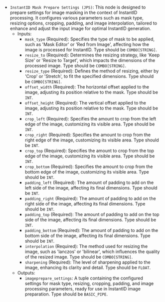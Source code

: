 - `InstantID Mask Prepare Settings (JPS)`: This node is designed to prepare settings for image masking in the context of InstantID processing. It configures various parameters such as mask type, resizing options, cropping, padding, and image interpolation, tailored to enhance and adjust the input image for optimal InstantID generation.
    - Inputs:
        - `mask_type` (Required): Specifies the type of mask to be applied, such as 'Mask Editor' or 'Red from Image', affecting how the image is processed for InstantID. Type should be `COMBO[STRING]`.
        - `resize_to` (Required): Determines the resizing strategy, like 'Keep Size' or 'Resize to Target', which impacts the dimensions of the processed image. Type should be `COMBO[STRING]`.
        - `resize_type` (Required): Defines the method of resizing, either by 'Crop' or 'Stretch', to fit the specified dimensions. Type should be `COMBO[STRING]`.
        - `offset_width` (Required): The horizontal offset applied to the image, adjusting its position relative to the mask. Type should be `INT`.
        - `offset_height` (Required): The vertical offset applied to the image, adjusting its position relative to the mask. Type should be `INT`.
        - `crop_left` (Required): Specifies the amount to crop from the left edge of the image, customizing its visible area. Type should be `INT`.
        - `crop_right` (Required): Specifies the amount to crop from the right edge of the image, customizing its visible area. Type should be `INT`.
        - `crop_top` (Required): Specifies the amount to crop from the top edge of the image, customizing its visible area. Type should be `INT`.
        - `crop_bottom` (Required): Specifies the amount to crop from the bottom edge of the image, customizing its visible area. Type should be `INT`.
        - `padding_left` (Required): The amount of padding to add on the left side of the image, affecting its final dimensions. Type should be `INT`.
        - `padding_right` (Required): The amount of padding to add on the right side of the image, affecting its final dimensions. Type should be `INT`.
        - `padding_top` (Required): The amount of padding to add on the top side of the image, affecting its final dimensions. Type should be `INT`.
        - `padding_bottom` (Required): The amount of padding to add on the bottom side of the image, affecting its final dimensions. Type should be `INT`.
        - `interpolation` (Required): The method used for resizing the image, such as 'lanczos' or 'bilinear', which influences the quality of the resized image. Type should be `COMBO[STRING]`.
        - `sharpening` (Required): The level of sharpening applied to the image, enhancing its clarity and detail. Type should be `FLOAT`.
    - Outputs:
        - `imageprepare_settings`: A tuple containing the configured settings for mask type, resizing, cropping, padding, and image processing parameters, ready for use in InstantID image preparation. Type should be `BASIC_PIPE`.
